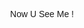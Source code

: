 <title>Shadow/FadeEffect</title>
<meta name="viewport" content="width=device-width, initial-scale=1">
<link rel="stylesheet" href="https://www.w3schools.com/w3css/4/w3.css">
<link rel="stylesheet" href="https://fonts.googleapis.com/css?Family=Lobster&effect=shadow-multiple">
<style>
  .w3-lobster{
    font-family:"Lobster",sans-serif;
    text-align: center;
  }
</style>
<body>
  <div class="w3-container w3-lobster w3-padding-48 w3-text-indigo w3-animate-fading">
    <br>
    <br>
    <p class="w3-xxxlarge font-effect-shadow-multiple">Now U See Me !</p>
  </div>
</body>
  
